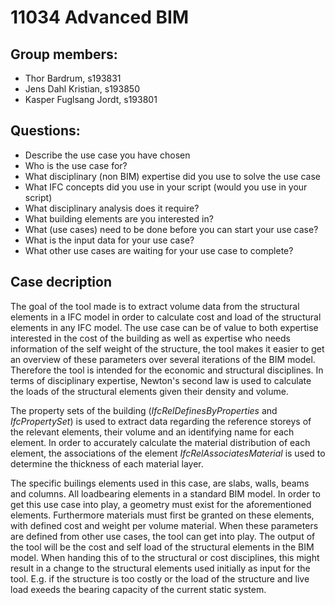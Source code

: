 # 11034 Advanced BIM
## Group members:
- Thor Bardrum, s193831  
- Jens Dahl Kristian, s193850  
- Kasper Fuglsang Jordt, s193801  

## Questions:
- Describe the use case you have chosen
- Who is the use case for?
- What disciplinary (non BIM) expertise did you use to solve the use case
- What IFC concepts did you use in your script (would you use in your script)
- What disciplinary analysis does it require?
- What building elements are you interested in?
- What (use cases) need to be done before you can start your use case?
- What is the input data for your use case?
- What other use cases are waiting for your use case to complete?

## Case decription
The goal of the tool made is to extract volume data from the structural elements in a IFC model in order to calculate cost and load of the structural elements in any IFC model. The use case can be of value to both expertise interested in the cost of the building as well as expertise who needs information of the self weight of the structure, the tool makes it easier to get an overview of these parameters over several iterations of the BIM model. Therefore the tool is intended for the economic and structural disciplines. In terms of disciplinary expertise, Newton's second law is used to calculate the loads of the structural elements given their density and volume. 

The property sets of the building (*IfcRelDefinesByProperties* and *IfcPropertySet*) is used to extract data regarding the reference storeys of the relevant elements, their volume and an identifying name for each element. In order to accurately calculate the material distribution of each element, the associations of the element *IfcRelAssociatesMaterial* is used to determine the thickness of each material layer.

The specific builings elements used in this case, are slabs, walls, beams and columns. All loadbearing elements in a standard BIM model. In order to get this use case into play, a geometry must exist for the aforementioned elements. Furthermore materials must first be granted on these elements, with defined cost and weight per volume material. When these parameters are defined from other use cases, the tool can get into play. The output of the tool will be the cost and self load of the structural elements in the BIM model. When handing this of to the structural or cost disciplines, this might result in a change to the structural elements used initially as input for the tool. E.g. if the structure is too costly or the load of the structure and live load exeeds the bearing capacity of the current static system.


